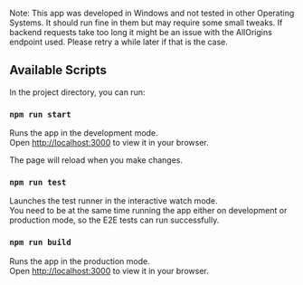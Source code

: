Note: This app was developed in Windows and not tested in other Operating Systems. It should run fine in them but may require some small tweaks. If backend requests take too long it might be an issue with the AllOrigins endpoint used. Please retry a while later if that is the case.

## Available Scripts

In the project directory, you can run:

### `npm run start`

Runs the app in the development mode.\
Open [http://localhost:3000](http://localhost:3000) to view it in your browser.

The page will reload when you make changes.

### `npm run test`

Launches the test runner in the interactive watch mode.\
You need to be at the same time running the app either on development or production mode, so the E2E tests can run successfully.

### `npm run build`

Runs the app in the production mode.\
Open [http://localhost:3000](http://localhost:3000) to view it in your browser.

